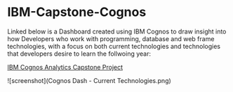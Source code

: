 # IBM-Capstone-Cognos

Linked below is a Dashboard created using IBM Cognos to draw insight into how Developers who work with programming, database and web frame technologies, with a focus on both current technologies and technologies that developers desire to learn the follwoing year: 

[IBM Cognos Analytics Capstone Project](https://eu2.ca.analytics.ibm.com/bi/?perspective=dashboard&pathRef=.my_folders%2FNew%2Bdashboard&action=view&mode=dashboard&subView=model0000018f64adb782_00000000)

![screenshot](Cognos Dash - Current Technologies.png)
